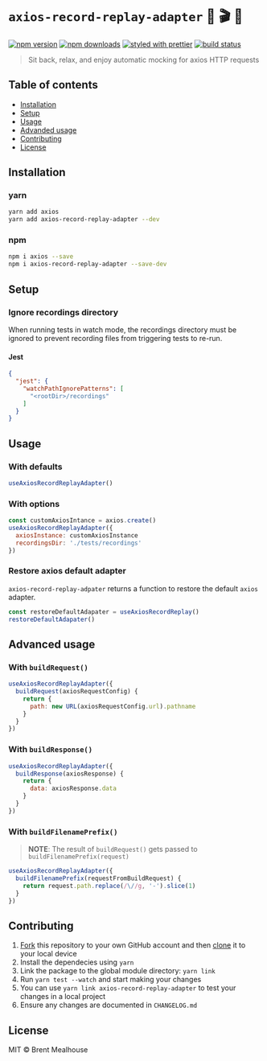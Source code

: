 # `axios-record-replay-adapter` 🎥 🎬 🍿

[![npm version](https://img.shields.io/npm/v/axios-record-replay-adapter.svg)](https://npmjs.org/package/axios-record-replay-adapter)
[![npm downloads](https://img.shields.io/npm/dm/axios-record-replay-adapter.svg)](https://npmjs.org/package/axios-record-replay-adapter)
[![styled with prettier](https://img.shields.io/badge/styled_with-prettier-ff69b4.svg)](https://github.com/prettier/prettier)
[![build status](https://travis-ci.com/bmealhouse/axios-record-replay-adapter.svg?branch=master)](https://travis-ci.com/bmealhouse/axios-record-replay-adapter)

> Sit back, relax, and enjoy automatic mocking for axios HTTP requests

## Table of contents

- [Installation](#installation)
- [Setup](#setup)
- [Usage](#usage)
- [Advanded usage](#advanced-usage)
- [Contributing](#contributing)
- [License](#license)

## Installation

### yarn

```sh
yarn add axios
yarn add axios-record-replay-adapter --dev
```

### npm

```sh
npm i axios --save
npm i axios-record-replay-adapter --save-dev
```

## Setup

### Ignore recordings directory

When running tests in watch mode, the recordings directory must be ignored to prevent recording files from triggering tests to re-run.

#### Jest

```json
{
  "jest": {
    "watchPathIgnorePatterns": [
      "<rootDir>/recordings"
    ]
  }
}
```

## Usage

### With defaults

```js
useAxiosRecordReplayAdapter()
```

### With options

```js
const customAxiosIntance = axios.create()
useAxiosRecordReplayAdapter({
  axiosInstance: customAxiosInstance
  recordingsDir: './tests/recordings'
})
```

### Restore axios default adapter

`axios-record-replay-adpater` returns a function to restore the default `axios` adapter.

```js
const restoreDefaultAdapater = useAxiosRecordReplay()
restoreDefaultAdapater()
```

## Advanced usage

### With `buildRequest()`

```js
useAxiosRecordReplayAdapter({
  buildRequest(axiosRequestConfig) {
    return {
      path: new URL(axiosRequestConfig.url).pathname
    }
  }
})
```

### With `buildResponse()`

```js
useAxiosRecordReplayAdapter({
  buildResponse(axiosResponse) {
    return {
      data: axiosResponse.data
    }
  }
})
```

### With `buildFilenamePrefix()`

> **NOTE**: The result of `buildRequest()` gets passed to `buildFilenamePrefix(request)`

```js
useAxiosRecordReplayAdapter({
  buildFilenamePrefix(requestFromBuildRequest) {
    return request.path.replace(/\//g, '-').slice(1)
  }
})
```

## Contributing

1. [Fork](https://help.github.com/en/articles/fork-a-repo) this repository to your own GitHub account and then [clone](https://help.github.com/en/articles/cloning-a-repository) it to your local device
1. Install the dependecies using `yarn`
1. Link the package to the global module directory: `yarn link`
1. Run `yarn test --watch` and start making your changes
1. You can use `yarn link axios-record-replay-adapter` to test your changes in a local project
1. Ensure any changes are documented in `CHANGELOG.md`

## License

MIT © Brent Mealhouse
